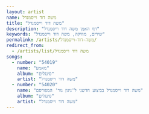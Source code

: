 ```yaml
---
layout: artist
name: משה דוד וייסמנדל
title: "משה דוד וייסמנדל"
description: "דף האמן משה דוד וייסמנדל"
keywords: "שירים, מוזיקה, משה דוד וייסמנדל"
permalink: /artists/משה-דוד-וייסמנדל/
redirect_from:
  - /artists/list/משה דוד וייסמנדל
songs:
  - number: "54019"
    name: "מאמע"
    album: "סינגלים"
    artist: "משה דוד וייסמנדל"
  - number: "54020"
    name: "משה דוד וייסמנדל בביצוע חדשני ל'ניגון גור' המפורסם"
    album: "סינגלים"
    artist: "משה דוד וייסמנדל"
---
```

